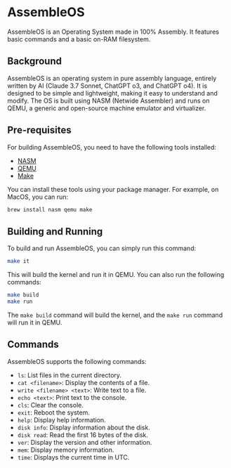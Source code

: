 # AssembleOS
AssembleOS is an Operating System made in 100% Assembly. It features basic commands and a basic on-RAM filesystem.

## Background
AssembleOS is an operating system in pure assembly language, entirely written by AI (Claude 3.7 Sonnet, ChatGPT o3, and ChatGPT o4). It is designed to be simple and lightweight, making it easy to understand and modify. The OS is built using NASM (Netwide Assembler) and runs on QEMU, a generic and open-source machine emulator and virtualizer.

## Pre-requisites
For building AssembleOS, you need to have the following tools installed:
- [NASM](https://www.nasm.us/)
- [QEMU](https://www.qemu.org/)
- [Make](https://www.gnu.org/software/make/)

You can install these tools using your package manager. For example, on MacOS, you can run:
```bash
brew install nasm qemu make
```

## Building and Running
To build and run AssembleOS, you can simply run this command:
```bash
make it
```

This will build the kernel and run it in QEMU. You can also run the following commands:
```bash
make build
make run
```

The `make build` command will build the kernel, and the `make run` command will run it in QEMU.

## Commands
AssembleOS supports the following commands:
- `ls`: List files in the current directory.
- `cat <filename>`: Display the contents of a file.
- `write <filename> <text>`: Write text to a file.
- `echo <text>`: Print text to the console.
- `cls`: Clear the console.
- `exit`: Reboot the system.
- `help`: Display help information.
- `disk info`: Display information about the disk.
- `disk read`: Read the first 16 bytes of the disk.
- `ver`: Display the version and other information.
- `mem`: Display memory information.
- `time`: Displays the current time in UTC.
